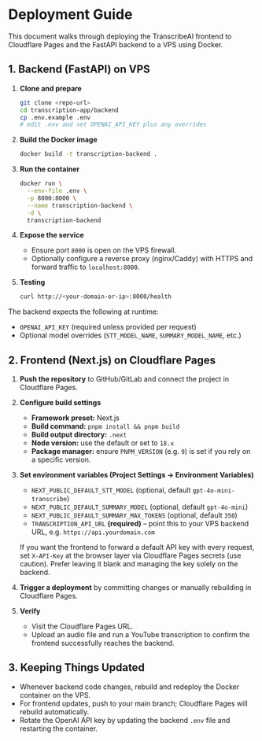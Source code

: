 # Deployment Guide

This document walks through deploying the TranscribeAI frontend to Cloudflare Pages and the FastAPI backend to a VPS using Docker.

## 1. Backend (FastAPI) on VPS

1. **Clone and prepare**
   ```bash
   git clone <repo-url>
   cd transcription-app/backend
   cp .env.example .env
   # edit .env and set OPENAI_API_KEY plus any overrides
   ```

2. **Build the Docker image**
   ```bash
   docker build -t transcription-backend .
   ```

3. **Run the container**
   ```bash
   docker run \
     --env-file .env \
     -p 8000:8000 \
     --name transcription-backend \
     -d \
     transcription-backend
   ```

4. **Expose the service**
   - Ensure port `8000` is open on the VPS firewall.
   - Optionally configure a reverse proxy (nginx/Caddy) with HTTPS and forward traffic to `localhost:8000`.

5. **Testing**
   ```bash
   curl http://<your-domain-or-ip>:8000/health
   ```

The backend expects the following at runtime:
- `OPENAI_API_KEY` (required unless provided per request)
- Optional model overrides (`STT_MODEL_NAME`, `SUMMARY_MODEL_NAME`, etc.)

## 2. Frontend (Next.js) on Cloudflare Pages

1. **Push the repository** to GitHub/GitLab and connect the project in Cloudflare Pages.

2. **Configure build settings**
   - **Framework preset:** Next.js
   - **Build command:** `pnpm install && pnpm build`
   - **Build output directory:** `.next`
   - **Node version:** use the default or set to `18.x`
   - **Package manager:** ensure `PNPM_VERSION` (e.g. `9`) is set if you rely on a specific version.

3. **Set environment variables (Project Settings → Environment Variables)**
   - `NEXT_PUBLIC_DEFAULT_STT_MODEL` (optional, default `gpt-4o-mini-transcribe`)
   - `NEXT_PUBLIC_DEFAULT_SUMMARY_MODEL` (optional, default `gpt-4o-mini`)
   - `NEXT_PUBLIC_DEFAULT_SUMMARY_MAX_TOKENS` (optional, default `350`)
   - `TRANSCRIPTION_API_URL` **(required)** – point this to your VPS backend URL, e.g. `https://api.yourdomain.com`

   If you want the frontend to forward a default API key with every request, set `X-API-Key` at the browser layer via Cloudflare Pages secrets (use caution). Prefer leaving it blank and managing the key solely on the backend.

4. **Trigger a deployment** by committing changes or manually rebuilding in Cloudflare Pages.

5. **Verify**
   - Visit the Cloudflare Pages URL.
   - Upload an audio file and run a YouTube transcription to confirm the frontend successfully reaches the backend.

## 3. Keeping Things Updated

- Whenever backend code changes, rebuild and redeploy the Docker container on the VPS.
- For frontend updates, push to your main branch; Cloudflare Pages will rebuild automatically.
- Rotate the OpenAI API key by updating the backend `.env` file and restarting the container.
